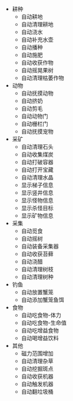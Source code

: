 - 耕种
  - 自动耕地
  - 自动清理耕地
  - 自动浇水
  - 自动补充水壶
  - 自动播种
  - 自动施肥
  - 自动收获作物
  - 自动摇晃果树
  - 自动清理枯萎作物
- 动物
  - 自动抚摸动物
  - 自动挤奶
  - 自动剪毛
  - 自动动物门
  - 自动栅栏门
  - 自动抚摸宠物
- 采矿
  - 自动清理石头
  - 自动收集煤炭
  - 自动打破容器
  - 自动打开宝藏
  - 自动清理水晶
  - 显示梯子信息
  - 显示竖井信息
  - 显示怪物信息
  - 显示杀怪目标
  - 显示矿物信息
- 采集
  - 自动觅食
  - 自动摇树
  - 自动装备采集器
  - 自动收获苔藓
  - 自动浇醋
  - 自动清理树枝
  - 自动清理树种
- 钓鱼
  - 自动放置蟹笼
  - 自动添加蟹笼鱼饵
- 食物
  - 自动吃食物-体力
  - 自动吃食物-生命值
  - 自动吃增益食物
  - 自动喝增益饮料
- 其他
  - 磁力范围增加
  - 自动清理杂草
  - 自动挖掘斑点
  - 自动收获机器
  - 自动触发机器
  - 自动翻垃圾桶